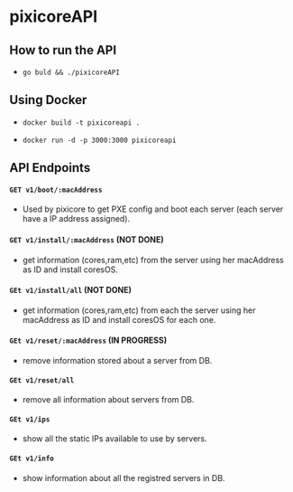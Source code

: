 # pixicoreAPI


## How to run the API

- `go buld && ./pixicoreAPI`

## Using Docker

- `docker build -t pixicoreapi . `

- `docker run -d -p 3000:3000 pixicoreapi `


## API Endpoints

#### `GET v1/boot/:macAddress` 

- Used by pixicore to get PXE config and boot each server (each server have a IP address assigned).

#### `GET v1/install/:macAddress` (NOT DONE)

- get information (cores,ram,etc) from the server using her macAddress as ID and install coresOS. 

#### `GEt v1/install/all` (NOT DONE)

- get information (cores,ram,etc) from each the server using her macAddress as ID and install coresOS for each one.

#### `GEt v1/reset/:macAddress` (IN PROGRESS)

- remove information stored about a server from DB.

#### `GEt v1/reset/all`

- remove all information about servers from DB.

#### `GEt v1/ips`

- show all the static IPs available to use by servers.

#### `GEt v1/info`

- show information about all the registred servers in DB.